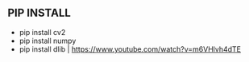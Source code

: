 ## PIP INSTALL
- pip install cv2
- pip install numpy
- pip install dlib | https://www.youtube.com/watch?v=m6VHlvh4dTE
